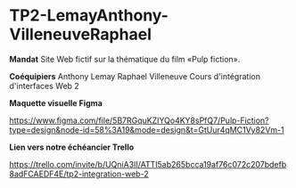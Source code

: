 # TP2-LemayAnthony-VilleneuveRaphael

**Mandat**
Site Web fictif sur la thématique du film «Pulp fiction».

**Coéquipiers**
Anthony Lemay
Raphael Villeneuve
Cours d'intégration d'interfaces Web 2

**Maquette visuelle Figma**

https://www.figma.com/file/5B7RGquKZIYQo4KY8sPfQ7/Pulp-Fiction?type=design&node-id=58%3A19&mode=design&t=GtUur4qMC1Vy82Vm-1

**Lien vers notre échéancier Trello**

https://trello.com/invite/b/UQniA3II/ATTI5ab265bcca19af76c072c207bdefb8adFCAEDF4E/tp2-integration-web-2

